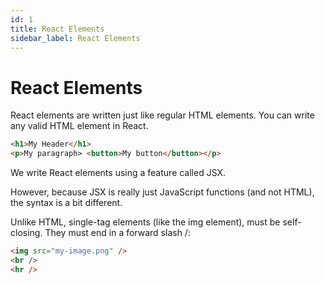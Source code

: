 ```yaml
---
id: 1
title: React Elements
sidebar_label: React Elements
---
```


# React Elements

React elements are written just like regular HTML elements. You can write any valid HTML element in React.

```html
<h1>My Header</h1>
<p>My paragraph> <button>My button</button></p>
```

We write React elements using a feature called JSX.

However, because JSX is really just JavaScript functions (and not HTML), the syntax is a bit different.

Unlike HTML, single-tag elements (like the img element), must be self-closing. They must end in a forward slash /:

```html
<img src="my-image.png" />
<br />
<hr />
```
